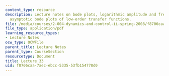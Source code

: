 ```yaml
---
content_type: resource
description: Lecture notes on bode plots, logarithmic amplitude and frequency scales,
  asymptotic bode plots of low-order transfer functions.
file: /media/courses/2-004-dynamics-and-control-ii-spring-2008/f8706caa7aecebcc533553fb154778d0_lecture_33.pdf
file_type: application/pdf
learning_resource_types:
- Lecture Notes
ocw_type: OCWFile
parent_title: Lecture Notes
parent_type: CourseSection
resourcetype: Document
title: Lecture 33
uid: f8706caa-7aec-ebcc-5335-53fb154778d0
---
```

